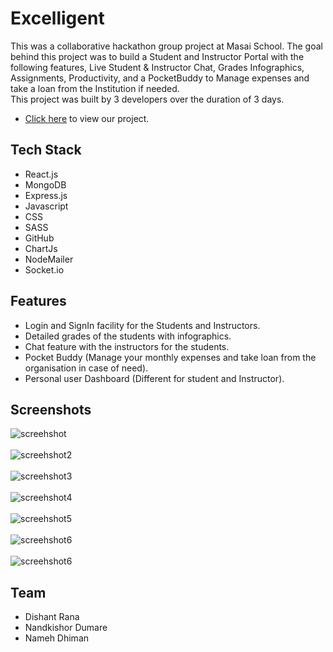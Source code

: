 # Excelligent

<p>
This was a collaborative hackathon group project at Masai School. 
The goal behind this project was to build a
Student and Instructor Portal with the following features, Live Student & Instructor Chat, Grades Infographics, Assignments, Productivity, and a PocketBuddy to Manage expenses and take a loan from the Institution if needed. 
<br/>
This project was built by 3 developers over the duration of 3 days.
</p>


* [Click here](https://excelligent.vercel.app/) to view our project.

## Tech Stack

* React.js
* MongoDB
* Express.js
* Javascript
* CSS
* SASS
* GitHub
* ChartJs
* NodeMailer
* Socket.io

## Features
- Login and SignIn facility for the Students and Instructors.
- Detailed grades of the students with infographics.
- Chat feature with the instructors for the students.
- Pocket Buddy (Manage your monthly expenses and take loan from the organisation in case of need).
- Personal user Dashboard (Different for student and Instructor).


## Screenshots

![screehshot](https://res.cloudinary.com/nameh/image/upload/v1661756155/Excelligent_Login_jxlqjz.png)
<br/>
<br/>
![screehshot2](https://res.cloudinary.com/nameh/image/upload/v1661755948/Excelligent_Grades_mwa3jc.png)
<br/>
<br/>
![screehshot3](https://res.cloudinary.com/nameh/image/upload/v1661755948/Excelligent_Assign_bn7rew.png)
<br/>
<br/>
![screehshot4](https://res.cloudinary.com/nameh/image/upload/v1661755949/Excelligent_Chat_wodnkq.png)
<br/>
<br/>
![screehshot5](https://res.cloudinary.com/nameh/image/upload/v1661755948/Excelligent_PocketBuddy_shqnjm.png)
<br/>
<br/>
![screehshot6](https://res.cloudinary.com/nameh/image/upload/v1661756096/Exceliigent_Productivity_nfe2wh.png)
<br/>
<br/>
![screehshot6](https://res.cloudinary.com/nameh/image/upload/v1661756096/Excelligent_Instructor_bsgxjx.png)

## Team

- Dishant Rana
- Nandkishor Dumare
- Nameh Dhiman
